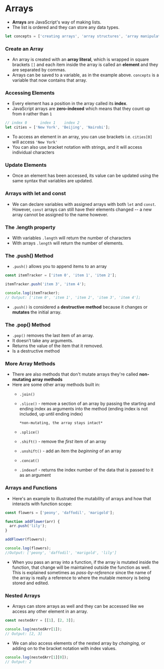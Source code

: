 # Arrays

- **Arrays** are JavaScript's way of making lists.
- The list is ordered and they can store any data types.

```javascript
let concepts = ['creating arrays', 'array structures', 'array manipulation'];
```

### Create an Array

- An array is created with an **array literal**, which is wrapped in square brackets `[]` and each item inside the array is called an **element** and they are separated by commas.
- Arrays can be saved to a variable, as in the example above. `concepts` is a variable that now contains that array.

### Accessing Elements

- Every element has a position in the array called its **index**.
- JavaScript arrays are **zero-indexed** which means that they count up from `0` rather than `1`

```javascript
// index 0      index 1    index 2
let cities = ['New York', 'Beijing', 'Nairobi'];
```

- To access an element in an array, you can use brackets i.e. `cities[0]` will access `'New York'`
- You can also use bracket notation with strings, and it will access individual characters

### Update Elements

- Once an element has been accessed, its value can be updated using the same syntax that variables are updated.

### Arrays with let and const

- We can declare variables with assigned arrays with both `let` and `const`. However, `const` arrays can still have their elements changed -- a new array cannot be assigned to the name however.

### The .length property

- With variables `.length` will return the number of characters
- With arrays `.length` will return the number of elements.

### The .push() Method

- `.push()` allows you to append items to an array

```javascript
const itemTracker = ['item 0', 'item 1', 'item 2'];

itemTracker.push('item 3', 'item 4');

console.log(itemTracker);
// Output: ['item 0', 'item 1', 'item 2', 'item 3', 'item 4'];
```

- `.push()` is considered a **destructive method** because it changes or **mutates** the initial array.

### The .pop() Method

- `.pop()` removes the last item of an array.
- It doesn’t take any arguments.
- Returns the value of the item that it removed.
- Is a destructive method

### More Array Methods

- There are also methods that don't mutate arrays they're called **non-mutating array methods**
- Here are some other array methods built in:
   - `.join()`
   - `.slice()` - remove a section of an array by passing the starting and ending index as arguments into the method (ending index is not included, up until ending index)

         *non-mutating, the array stays intact*

   - `.splice()`
   - `.shift()` - remove the *first* item of an array
   - `.unshift()` - add an item the *beginning* of an array
   - `.concat()`
   - `.indexof` - returns the index number of the data that is passed to it as an argument

### Arrays and Functions

- Here's an example to illustrated the mutability of arrays and how that interacts with function scope:

```javascript
const flowers = ['peony', 'daffodil', 'marigold'];

function addFlower(arr) {
  arr.push('lily');
}

addFlower(flowers);

console.log(flowers); 
//Output: ['peony', 'daffodil', 'marigold', 'lily']
```

- When you pass an array into a function, if the array is mutated inside the function, that change will be maintained outside the function as well. This is explained sometimes as *pass-by-reference* since the name of the array is really a reference to where the mutable memory is being stored and edited.

### Nested Arrays

- Arrays can store arrays as well and they can be accessed like we access any other element in an array.

```javascript
const nestedArr = [[1], [2, 3]];

console.log(nestedArr[1]);
// Output: [2, 3]
```

- We can also access elements of the nested array by *chainging,* or adding on to the bracket notation with index values.

```javascript
console.log(nestedArr[1][0]);
// Output: 2
```

